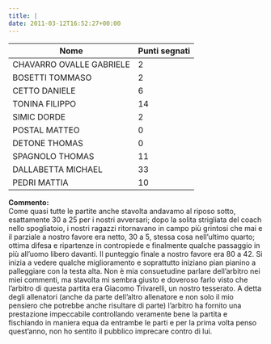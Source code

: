 ```yaml
---
title: |
date: 2011-03-12T16:52:27+00:00
---
```

| **Nome** | **Punti segnati** |
| -------- | ----------------- |
| CHAVARRO OVALLE GABRIELE | 2 |
| BOSETTI TOMMASO | 2 |
| CETTO DANIELE | 6 |
| TONINA FILIPPO | 14 |
| SIMIC DORDE | 2 |
| POSTAL MATTEO | 0 |
| DETONE THOMAS | 0 |
| SPAGNOLO THOMAS | 11 |
| DALLABETTA MICHAEL | 33 |
| PEDRI MATTIA | 10 |

**Commento:**  
Come quasi tutte le partite anche stavolta andavamo al riposo sotto, esattamente 30 a 25 per i nostri avversari; dopo la solita strigliata del coach nello spogliatoio, i nostri ragazzi ritornavano in campo più grintosi che mai e il parziale a nostro favore era netto, 30 a 5, stessa cosa nell’ultimo quarto; ottima difesa e ripartenze in contropiede e finalmente qualche passaggio in più all’uomo libero davanti. Il punteggio finale a nostro favore era 80 a 42. Si inizia a vedere qualche miglioramento e soprattutto iniziano pian pianino a palleggiare con la testa alta. Non è mia consuetudine parlare dell’arbitro nei miei commenti, ma stavolta mi sembra giusto e doveroso farlo visto che l’arbitro di questa partita era Giacomo Trivarelli, un nostro tesserato. A detta degli allenatori (anche da parte dell’altro allenatore e non solo il mio pensiero che potrebbe anche risultare di parte) l’arbitro ha fornito una prestazione impeccabile controllando veramente bene la partita e fischiando in maniera equa da entrambe le parti e per la prima volta penso quest’anno, non ho sentito il pubblico imprecare contro di lui.